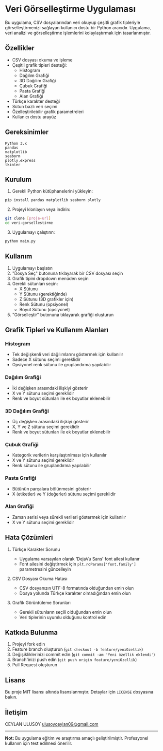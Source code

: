 # Veri Görselleştirme Uygulaması

Bu uygulama, CSV dosyalarından veri okuyup çeşitli grafik tipleriyle görselleştirmenizi sağlayan kullanıcı dostu bir Python aracıdır. Uygulama, veri analizi ve görselleştirme işlemlerini kolaylaştırmak için tasarlanmıştır.

## Özellikler

- CSV dosyası okuma ve işleme
- Çeşitli grafik tipleri desteği:
  - Histogram
  - Dağılım Grafiği
  - 3D Dağılım Grafiği
  - Çubuk Grafiği
  - Pasta Grafiği
  - Alan Grafiği
- Türkçe karakter desteği
- Sütun bazlı veri seçimi
- Özelleştirilebilir grafik parametreleri
- Kullanıcı dostu arayüz

## Gereksinimler

```
Python 3.x
pandas
matplotlib
seaborn
plotly.express
tkinter
```

## Kurulum

1. Gerekli Python kütüphanelerini yükleyin:
```bash
pip install pandas matplotlib seaborn plotly
```

2. Projeyi klonlayın veya indirin:
```bash
git clone [proje-url]
cd veri-gorsellestirme
```

3. Uygulamayı çalıştırın:
```bash
python main.py
```

## Kullanım

1. Uygulamayı başlatın
2. "Dosya Seç" butonuna tıklayarak bir CSV dosyası seçin
3. Grafik tipini dropdown menüden seçin
4. Gerekli sütunları seçin:
   - X Sütunu
   - Y Sütunu (gerektiğinde)
   - Z Sütunu (3D grafikler için)
   - Renk Sütunu (opsiyonel)
   - Boyut Sütunu (opsiyonel)
5. "Görselleştir" butonuna tıklayarak grafiği oluşturun

## Grafik Tipleri ve Kullanım Alanları

### Histogram
- Tek değişkenli veri dağılımlarını göstermek için kullanılır
- Sadece X sütunu seçimi gereklidir
- Opsiyonel renk sütunu ile gruplandırma yapılabilir

### Dağılım Grafiği
- İki değişken arasındaki ilişkiyi gösterir
- X ve Y sütunu seçimi gereklidir
- Renk ve boyut sütunları ile ek boyutlar eklenebilir

### 3D Dağılım Grafiği
- Üç değişken arasındaki ilişkiyi gösterir
- X, Y ve Z sütunu seçimi gereklidir
- Renk ve boyut sütunları ile ek boyutlar eklenebilir

### Çubuk Grafiği
- Kategorik verilerin karşılaştırılması için kullanılır
- X ve Y sütunu seçimi gereklidir
- Renk sütunu ile gruplandırma yapılabilir

### Pasta Grafiği
- Bütünün parçalara bölünmesini gösterir
- X (etiketler) ve Y (değerler) sütunu seçimi gereklidir

### Alan Grafiği
- Zaman serisi veya sürekli verileri göstermek için kullanılır
- X ve Y sütunu seçimi gereklidir

## Hata Çözümleri

1. Türkçe Karakter Sorunu
   - Uygulama varsayılan olarak 'DejaVu Sans' font ailesi kullanır
   - Font ailesini değiştirmek için `plt.rcParams['font.family']` parametresini güncelleyin

2. CSV Dosyası Okuma Hatası
   - CSV dosyanızın UTF-8 formatında olduğundan emin olun
   - Dosya yolunda Türkçe karakter olmadığından emin olun

3. Grafik Görüntüleme Sorunları
   - Gerekli sütunların seçili olduğundan emin olun
   - Veri tiplerinin uyumlu olduğunu kontrol edin

## Katkıda Bulunma

1. Projeyi fork edin
2. Feature branch oluşturun (`git checkout -b feature/yeniOzellik`)
3. Değişikliklerinizi commit edin (`git commit -am 'Yeni özellik eklendi'`)
4. Branch'inizi push edin (`git push origin feature/yeniOzellik`)
5. Pull Request oluşturun

## Lisans

Bu proje MIT lisansı altında lisanslanmıştır. Detaylar için `LICENSE` dosyasına bakın.

## İletişim

CEYLAN ULUSOY
ulusoyceylan09@gmail.com


---
**Not:** Bu uygulama eğitim ve araştırma amaçlı geliştirilmiştir. Profesyonel kullanım için test edilmesi önerilir.
